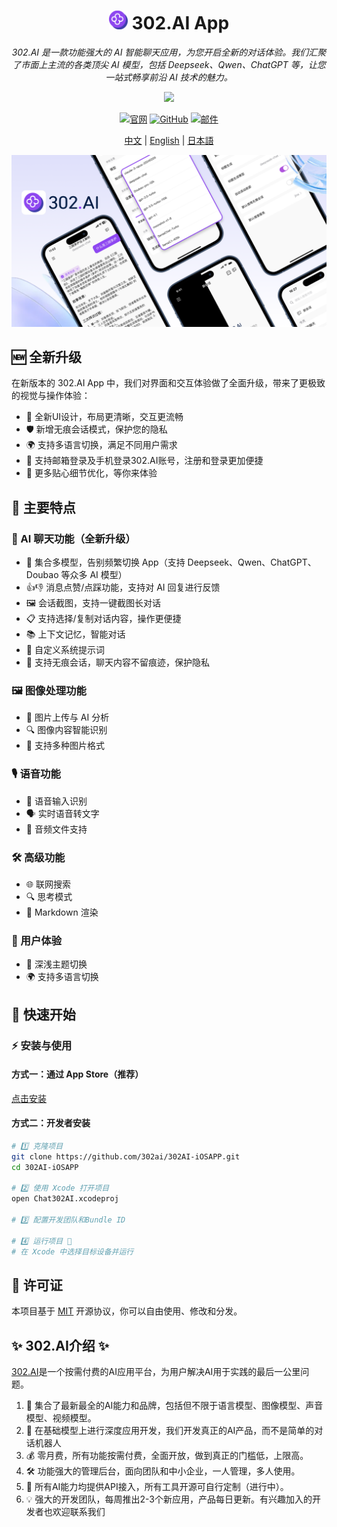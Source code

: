<h1 align="center">
<img src='./docs/icon.svg' width='30'>
<span>
    302.AI App
</span>
</h1>
 
<p align="center">
<em>302.AI 是一款功能强大的 AI 智能聊天应用，为您开启全新的对话体验。我们汇聚了市面上主流的各类顶尖 AI 模型，包括 Deepseek、Qwen、ChatGPT 等，让您一站式畅享前沿 AI 技术的魅力。</em>
</p>

<p align="center"><a href="https://apps.apple.com/us/app/302-ai/id6744959746" target="blank"><img src="https://file.302.ai/gpt/imgs/20250718/compressed_54de538f74f24551ba4004f65756ddfb.jpeg" /></a></p >

<div align="center">

[![官网](https://img.shields.io/badge/官网-302.ai-blue.svg)](https://302.ai)
[![GitHub](https://img.shields.io/badge/GitHub-302.AI--iOS--APP-black.svg)](https://github.com/302ai/302AI-iOSAPP)
[![邮件](https://img.shields.io/badge/邮件-support@302.ai-red.svg)](mailto:support@302.ai)

</div>

<p align="center"><a href="README_zh.md">中文</a> | <a href="README.md">English</a> | <a href="README_ja.md">日本語</a></p>

![](docs/302.AI-iOS-APP-cn.png)

## 🆕 全新升级

在新版本的 302.AI App 中，我们对界面和交互体验做了全面升级，带来了更极致的视觉与操作体验：
- 🌈 全新UI设计，布局更清晰，交互更流畅
- 🛡️ 新增无痕会话模式，保护您的隐私
- 🌍 支持多语言切换，满足不同用户需求
- 🔑 支持邮箱登录及手机登录302.AI账号，注册和登录更加便捷
- 🌟 更多贴心细节优化，等你来体验

## 🌟 主要特点

### 💬 AI 聊天功能（全新升级）
- 🤖 集合多模型，告别频繁切换 App（支持 Deepseek、Qwen、ChatGPT、Doubao 等众多 AI 模型）
- 👍👎 消息点赞/点踩功能，支持对 AI 回复进行反馈
- 🖼️ 会话截图，支持一键截图长对话
- 📋 支持选择/复制对话内容，操作更便捷
- 📚 上下文记忆，智能对话
- 🎯 自定义系统提示词
- 🔕 支持无痕会话，聊天内容不留痕迹，保护隐私

### 🖼️ 图像处理功能
- 📸 图片上传与 AI 分析
- 🔍 图像内容智能识别
- 📱 支持多种图片格式

### 🎙️ 语音功能
- 🎤 语音输入识别
- 🗣️ 实时语音转文字
- 🎵 音频文件支持

### 🛠️ 高级功能
- 🌐 联网搜索
- 🔍 思考模式
- 📝 Markdown 渲染

### 🎨 用户体验
- 🌙 深浅主题切换
- 🌍 支持多语言切换

## 🚀 快速开始

### ⚡ 安装与使用

#### 方式一：通过 App Store（推荐）

[点击安装](https://apps.apple.com/us/app/302-ai/id6744959746)

#### 方式二：开发者安装
```bash
# 1️⃣ 克隆项目
git clone https://github.com/302ai/302AI-iOSAPP.git
cd 302AI-iOSAPP

# 2️⃣ 使用 Xcode 打开项目
open Chat302AI.xcodeproj

# 3️⃣ 配置开发团队和Bundle ID

# 4️⃣ 运行项目 🎉
# 在 Xcode 中选择目标设备并运行
```

## 📄 许可证

本项目基于 [MIT](LICENSE) 开源协议，你可以自由使用、修改和分发。

## ✨ 302.AI介绍 ✨
[302.AI](https://302.ai)是一个按需付费的AI应用平台，为用户解决AI用于实践的最后一公里问题。
1. 🧠 集合了最新最全的AI能力和品牌，包括但不限于语言模型、图像模型、声音模型、视频模型。
2. 🚀 在基础模型上进行深度应用开发，我们开发真正的AI产品，而不是简单的对话机器人
3. 💰 零月费，所有功能按需付费，全面开放，做到真正的门槛低，上限高。
4. 🛠 功能强大的管理后台，面向团队和中小企业，一人管理，多人使用。
5. 🔗 所有AI能力均提供API接入，所有工具开源可自行定制（进行中）。
6. 💡 强大的开发团队，每周推出2-3个新应用，产品每日更新。有兴趣加入的开发者也欢迎联系我们
